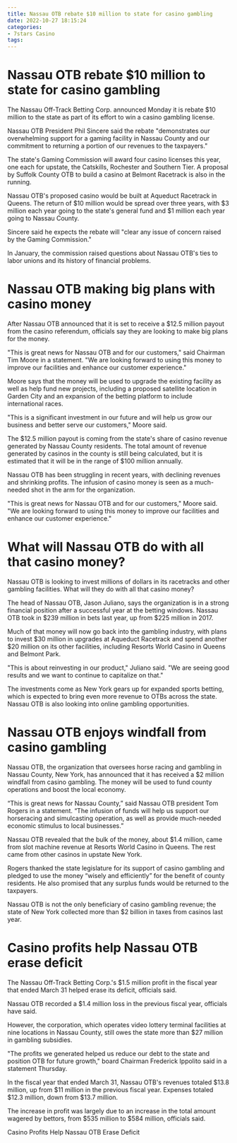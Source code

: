 ```yaml
---
title: Nassau OTB rebate $10 million to state for casino gambling
date: 2022-10-27 18:15:24
categories:
- 7stars Casino
tags:
---
```



#  Nassau OTB rebate $10 million to state for casino gambling

The Nassau Off-Track Betting Corp. announced Monday it is rebate $10 million to the state as part of its effort to win a casino gambling license.

Nassau OTB President Phil Sincere said the rebate "demonstrates our overwhelming support for a gaming facility in Nassau County and our commitment to returning a portion of our revenues to the taxpayers."

The state's Gaming Commission will award four casino licenses this year, one each for upstate, the Catskills, Rochester and Southern Tier. A proposal by Suffolk County OTB to build a casino at Belmont Racetrack is also in the running.

Nassau OTB's proposed casino would be built at Aqueduct Racetrack in Queens. The return of $10 million would be spread over three years, with $3 million each year going to the state's general fund and $1 million each year going to Nassau County.

Sincere said he expects the rebate will "clear any issue of concern raised by the Gaming Commission."

In January, the commission raised questions about Nassau OTB's ties to labor unions and its history of financial problems.

#  Nassau OTB making big plans with casino money

After Nassau OTB announced that it is set to receive a $12.5 million payout from the casino referendum, officials say they are looking to make big plans for the money.

"This is great news for Nassau OTB and for our customers," said Chairman Tim Moore in a statement. "We are looking forward to using this money to improve our facilities and enhance our customer experience."

Moore says that the money will be used to upgrade the existing facility as well as help fund new projects, including a proposed satellite location in Garden City and an expansion of the betting platform to include international races.

"This is a significant investment in our future and will help us grow our business and better serve our customers," Moore said.

The $12.5 million payout is coming from the state's share of casino revenue generated by Nassau County residents. The total amount of revenue generated by casinos in the county is still being calculated, but it is estimated that it will be in the range of $100 million annually.

Nassau OTB has been struggling in recent years, with declining revenues and shrinking profits. The infusion of casino money is seen as a much-needed shot in the arm for the organization.

"This is great news for Nassau OTB and for our customers," Moore said. "We are looking forward to using this money to improve our facilities and enhance our customer experience."

#  What will Nassau OTB do with all that casino money?


Nassau OTB is looking to invest millions of dollars in its racetracks and other gambling facilities. What will they do with all that casino money?

The head of Nassau OTB, Jason Juliano, says the organization is in a strong financial position after a successful year at the betting windows. Nassau OTB took in $239 million in bets last year, up from $225 million in 2017.

Much of that money will now go back into the gambling industry, with plans to invest $30 million in upgrades at Aqueduct Racetrack and spend another $20 million on its other facilities, including Resorts World Casino in Queens and Belmont Park.

"This is about reinvesting in our product," Juliano said. "We are seeing good results and we want to continue to capitalize on that."

The investments come as New York gears up for expanded sports betting, which is expected to bring even more revenue to OTBs across the state. Nassau OTB is also looking into online gambling opportunities.

#  Nassau OTB enjoys windfall from casino gambling

Nassau OTB, the organization that oversees horse racing and gambling in Nassau County, New York, has announced that it has received a $2 million windfall from casino gambling. The money will be used to fund county operations and boost the local economy.

“This is great news for Nassau County,” said Nassau OTB president Tom Rogers in a statement. “The infusion of funds will help us support our horseracing and simulcasting operation, as well as provide much-needed economic stimulus to local businesses.”

Nassau OTB revealed that the bulk of the money, about $1.4 million, came from slot machine revenue at Resorts World Casino in Queens. The rest came from other casinos in upstate New York.

Rogers thanked the state legislature for its support of casino gambling and pledged to use the money “wisely and efficiently” for the benefit of county residents. He also promised that any surplus funds would be returned to the taxpayers.

Nassau OTB is not the only beneficiary of casino gambling revenue; the state of New York collected more than $2 billion in taxes from casinos last year.

#  Casino profits help Nassau OTB erase deficit

The Nassau Off-Track Betting Corp.'s $1.5 million profit in the fiscal year that ended March 31 helped erase its deficit, officials said.

Nassau OTB recorded a $1.4 million loss in the previous fiscal year, officials have said.

However, the corporation, which operates video lottery terminal facilities at nine locations in Nassau County, still owes the state more than $27 million in gambling subsidies.

"The profits we generated helped us reduce our debt to the state and position OTB for future growth," board Chairman Frederick Ippolito said in a statement Thursday.

In the fiscal year that ended March 31, Nassau OTB's revenues totaled $13.8 million, up from $11 million in the previous fiscal year. Expenses totaled $12.3 million, down from $13.7 million.

The increase in profit was largely due to an increase in the total amount wagered by bettors, from $535 million to $584 million, officials said. 

Casino Profits Help Nassau OTB Erase Deficit